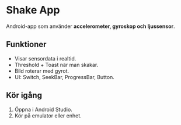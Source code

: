 # Shake App

Android-app som använder **accelerometer, gyroskop och ljussensor**.  

## Funktioner
- Visar sensordata i realtid.  
- Threshold + Toast när man skakar.  
- Bild roterar med gyrot.  
- UI: Switch, SeekBar, ProgressBar, Button.  

## Kör igång
1. Öppna i Android Studio.  
2. Kör på emulator eller enhet.  
